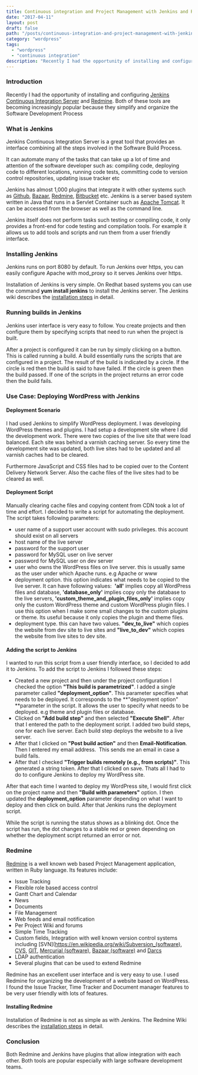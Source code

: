 ```yaml
---
title: Continuous integration and Project Management with Jenkins and Redmine
date: "2017-04-11"
layout: post
draft: false
path: "/posts/continuous-integration-and-project-management-with-jenkins-and-redmine"
category: "wordpress"
tags:
  - "wordpress"
  - "continuous integration"
description: "Recently I had the opportunity of installing and configuring [Jenkins Continuous Integration Server](https://en.wikipedia.org/wiki/Jenkins_(software)) and [Redmine](https://en.wikipedia.org/wiki/Redmine). Both of these tools are becoming increasingly popular because they simplify and organize the Software Development Process"
---
```


### Introduction
Recently I had the opportunity of installing and configuring [Jenkins Continuous Integration Server](https://en.wikipedia.org/wiki/Jenkins_(software)) and [Redmine](https://en.wikipedia.org/wiki/Redmine). Both of these tools are becoming increasingly popular because they simplify and organize the Software Development Process

### What is Jenkins
Jenkins Continuous Integration Server is a great tool that provides an interface combining all the steps involved in the Software Build Process.

It can automate many of the tasks that can take up a lot of time and attention of the software developer such as: compiling code, deploying code to different locations, running code tests, committing code to version control repositories, updating issue tracker etc

Jenkins has almost 1,000 plugins that integrate it with other systems such as [Github](https://en.wikipedia.org/wiki/GitHub), [Bazaar](https://en.wikipedia.org/wiki/GNU_Bazaar), [Redmine](https://en.wikipedia.org/wiki/Redmine), [Bitbucket](https://en.wikipedia.org/wiki/Bitbucket) etc. Jenkins is a server based system written in Java that runs in a Servlet Container such as [Apache Tomcat](https://en.wikipedia.org/wiki/Apache_Tomcat). It can be accessed from the browser as well as the command line.

Jenkins itself does not perform tasks such testing or compiling code, it only provides a front-end for code testing and compilation tools. For example it allows us to add tools and scripts and run them from a user friendly interface.

### Installing Jenkins
Jenkins runs on port 8080 by default. To run Jenkins over https, you can easily configure Apache with mod_proxy so it serves Jenkins over https.

Installation of Jenkins is very simple. On Redhat based systems you can use the command **yum install jenkins** to install the Jenkins server. The Jenkins wiki describes the [installation steps](https://wiki.jenkins-ci.org/display/JENKINS/Installing+Jenkins) in detail.

### Running builds in Jenkins
Jenkins user interface is very easy to follow. You create projects and then configure them by specifying scripts that need to run when the project is built.

After a project is configured it can be run by simply clicking on a button. This is called running a build. A build essentially runs the scripts that are configured in a project. The result of the build is indicated by a circle. If the circle is red then the build is said to have failed. If the circle is green then the build passed. If one of the scripts in the project returns an error code then the build fails.

### Use Case: Deploying WordPress with Jenkins

#### Deployment Scenario
I had used Jenkins to simplify WordPress deployment. I was developing WordPress themes and plugins. I had setup a development site where I did the development work. There were two copies of the live site that were load balanced. Each site was behind a varnish caching server. So every time the development site was updated, both live sites had to be updated and all varnish caches had to be cleared.

Furthermore JavaScript and CSS files had to be copied over to the Content Delivery Network Server. Also the cache files of the live sites had to be cleared as well.

#### Deployment Script
Manually clearing cache files and copying content from CDN took a lot of time and effort. I decided to write a script for automating the deployment. The script takes following parameters:

* user name of a support user account with sudo privileges. this account should exist on all servers
* host name of the live server
* password for the support user
* password for MySQL user on live server
* password for MySQL user on dev server
* user who owns the WordPress files on live server. this is usually same as the user under which Apache runs. e.g Apache or www
* deployment option. this option indicates what needs to be copied to the live server. It can have following values:  **'all'** implies copy all WordPress files and database, **'database_only'** implies copy only the database to the live servers, **'custom_theme_and_plugin_files_only'** implies copy only the custom WordPress theme and custom WordPress plugin files. I use this option when I make some small changes to the custom plugins or theme. Its useful because it only copies the plugin and theme files.
* deployment type. this can have two values. **"dev_to_live"** which copies the website from dev site to live sites and **"live_to_dev"** which copies the website from live sites to dev site.


#### Adding the script to Jenkins

I wanted to run this script from a user friendly interface, so I decided to add it to Jenkins. To add the script to Jenkins I followed these steps:

 * Created a new project and then under the project configuration I checked the option **"This build is parametrized"**. I added a single parameter called **"deployment_option"**. This parameter specifies what needs to be deployed. It corresponds to the **"deployment option" **parameter in the script. It allows the user to specify what needs to be deployed. e.g theme and plugin files or database.
 * Clicked on **"Add build step"** and then selected **"Execute Shell"**. After that I entered the path to the deployment script. I added two build steps, one for each live server. Each build step deploys the website to a live server.
 * After that I clicked on **"Post build action"** and then **Email-Notification**. Then I entered my email address.  This sends me an email in case a build fails.
 * After that I checked **"Trigger builds remotely (e.g., from scripts)"**. This generated a string token. After that I clicked on save. Thats all I had to do to configure Jenkins to deploy my WordPress site.

After that each time I wanted to deploy my WordPress site, I would first click on the project name and then **"Build with parameters"** option. I then updated the **deployment_option** parameter depending on what I want to deploy and then click on build. After that Jenkins runs the deployment script.

While the script is running the status shows as a blinking dot. Once the script has run, the dot changes to a stable red or green depending on whether the deployment script returned an error or not.

### Redmine
[Redmine](https://en.wikipedia.org/wiki/Redmine) is a well known web based Project Management application, written in Ruby language. Its features include:

* Issue Tracking
* Flexible role based access control
* Gantt Chart and Calendar
* News
* Documents
* File Management
* Web feeds and email notification
* Per Project Wiki and forums
* Simple Time Tracking
* Custom fields, Integration with well known version control systems including [SVN](https://en.wikipedia.org/wiki/Subversion_(software), [CVS](https://en.wikipedia.org/wiki/Concurrent_Versions_System), [GIT](https://en.wikipedia.org/wiki/Git_(software)), [Mercurial (software)](https://en.wikipedia.org/wiki/Mercurial_(software)), [Bazaar (software)](https://en.wikipedia.org/wiki/Bazaar_(software)) and [Darcs](https://en.wikipedia.org/wiki/Darcs)
* LDAP authentication
* Several plugins that can be used to extend Redmine

Redmine has an excellent user interface and is very easy to use. I used Redmine for organizing the development of a website based on WordPress. I found the Issue Tracker, Time Tracker and Document manager features to be very user friendly with lots of features.

#### Installing Redmine
Installation of Redmine is not as simple as with Jenkins. The Redmine Wiki describes the [installation steps](http://www.redmine.org/projects/redmine/wiki/redmineinstall) in detail.

### Conclusion
Both Redmine and Jenkins have plugins that allow integration with each other. Both tools are popular especially with large software development teams.
